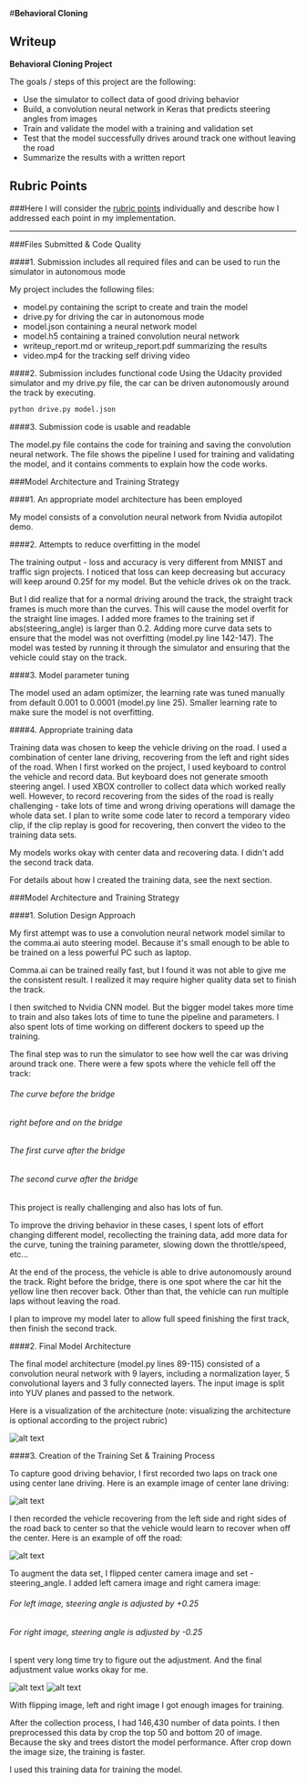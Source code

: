 #**Behavioral Cloning** 

Writeup
---

**Behavioral Cloning Project**

The goals / steps of this project are the following:
* Use the simulator to collect data of good driving behavior
* Build, a convolution neural network in Keras that predicts steering angles from images
* Train and validate the model with a training and validation set
* Test that the model successfully drives around track one without leaving the road
* Summarize the results with a written report


[//]: # (Image References)

[image1]: ./examples/model.jpg "Model Visualization"
[image2]: ./examples/center.jpg "Center"
[image3]: ./examples/offroad.jpg "off road"
[image4]: ./examples/side_camera1.jpg "side camera Image"
[image5]: ./examples/side_camera2.jpg "side camera Image"

## Rubric Points
###Here I will consider the [rubric points](https://review.udacity.com/#!/rubrics/432/view) individually and describe how I addressed each point in my implementation.  

---
###Files Submitted & Code Quality

####1. Submission includes all required files and can be used to run the simulator in autonomous mode

My project includes the following files:
* model.py containing the script to create and train the model
* drive.py for driving the car in autonomous mode
* model.json containing a neural network model
* model.h5 containing a trained convolution neural network 
* writeup_report.md or writeup_report.pdf summarizing the results
* video.mp4 for the tracking self driving video

####2. Submission includes functional code
Using the Udacity provided simulator and my drive.py file, the car can be driven autonomously around the track by executing. 
```sh
python drive.py model.json
```

####3. Submission code is usable and readable

The model.py file contains the code for training and saving the convolution neural network. The file shows the pipeline I used for training and validating the model, and it contains comments to explain how the code works.

###Model Architecture and Training Strategy

####1. An appropriate model architecture has been employed

My model consists of a convolution neural network from Nvidia autopilot demo.

####2. Attempts to reduce overfitting in the model

The training output - loss and accuracy is very different from MNIST and traffic sign projects. I noticed that loss can keep decreasing but accuracy will keep around 0.25f for my model. But the vehicle drives ok on the track.

But I did realize that for a normal driving around the track, the straight track frames is much more than the curves. This will cause the model overfit for the straight line images. I added more frames to the training set if abs(steering_angle) is larger than 0.2. Adding more curve data sets to ensure that the model was not overfitting (model.py line 142-147). The model was tested by running it through the simulator and ensuring that the vehicle could stay on the track.

####3. Model parameter tuning

The model used an adam optimizer, the learning rate was tuned manually from default 0.001 to 0.0001 (model.py line 25). Smaller learning rate to make sure the model is not overfitting.

####4. Appropriate training data

Training data was chosen to keep the vehicle driving on the road. I used a combination of center lane driving, recovering from the left and right sides of the road. When I first worked on the project, I used keyboard to control the vehicle and record data. But keyboard does not generate smooth steering angel. I used XBOX controller to collect data which worked really well. However, to record recovering from the sides of the road is really challenging - take lots of time and wrong driving operations will damage the whole data set. I plan to write some code later to record a temporary video clip, if the clip replay is good for recovering, then convert the video to the training data sets.

My models works okay with center data and recovering data. I didn't add the second track data.

For details about how I created the training data, see the next section.

###Model Architecture and Training Strategy

####1. Solution Design Approach

My first attempt was to use a convolution neural network model similar to the comma.ai auto steering model. Because it's small enough to be able to be trained on a less powerful PC such as laptop.

Comma.ai can be trained really fast, but I found it was not able to give me the consistent result. I realized it may require higher quality data set to finish the track.
 
 I then switched to Nvidia CNN model. But the bigger model takes more time to train and also takes lots of time to tune the pipeline and parameters. I also spent lots of time working on different dockers to speed up the training.

The final step was to run the simulator to see how well the car was driving around track one. There were a few spots where the vehicle fell off the track:
 ###### The curve before the bridge
 ###### right before and on the bridge
 ###### The first curve after the bridge
 ###### The second curve after the bridge
 
 This project is really challenging and also has lots of fun.
 
 To improve the driving behavior in these cases, I spent lots of effort changing different model, recollecting the training data, add more data for the curve, tuning the training parameter, slowing down the throttle/speed, etc...

At the end of the process, the vehicle is able to drive autonomously around the track. Right before the bridge, there is one spot where the car hit the yellow line then recover back. Other than that, the vehicle can run multiple laps without leaving the road.

I plan to improve my model later to allow full speed finishing the first track, then finish the second track.

####2. Final Model Architecture

The final model architecture (model.py lines 89-115) consisted of a convolution neural network with 9 layers, including a normalization layer, 5 convolutional layers and 3 fully connected layers. The input image is split into YUV planes and passed to the network.

Here is a visualization of the architecture (note: visualizing the architecture is optional according to the project rubric)

![alt text][image1]

####3. Creation of the Training Set & Training Process

To capture good driving behavior, I first recorded two laps on track one using center lane driving. Here is an example image of center lane driving:

![alt text][image2]

I then recorded the vehicle recovering from the left side and right sides of the road back to center so that the vehicle would learn to recover when off the center. Here is an example of off the road:

![alt text][image3]

To augment the data set, I flipped center camera image and set -steering_angle. I added left camera image and right camera image:
###### For left image, steering angle is adjusted by +0.25
###### For right image, steering angle is adjusted by -0.25
I spent very long time try to figure out the adjustment. And the final adjustment value works okay for me.

![alt text][image4]
![alt text][image5]

With flipping image, left and right image I got enough images for training.

After the collection process, I had 146,430 number of data points. I then preprocessed this data by crop the top 50 and bottom 20 of image. Because the sky and trees distort the model performance. After crop down the image size, the training is faster.

I used this training data for training the model. 